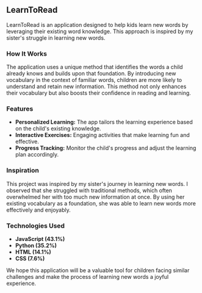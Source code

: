 ## LearnToRead

LearnToRead is an application designed to help kids learn new words by leveraging their existing word knowledge. This approach is inspired by my sister's struggle in learning new words.

### How It Works

The application uses a unique method that identifies the words a child already knows and builds upon that foundation. By introducing new vocabulary in the context of familiar words, children are more likely to understand and retain new information. This method not only enhances their vocabulary but also boosts their confidence in reading and learning.

### Features

- **Personalized Learning:** The app tailors the learning experience based on the child's existing knowledge.
- **Interactive Exercises:** Engaging activities that make learning fun and effective.
- **Progress Tracking:** Monitor the child's progress and adjust the learning plan accordingly.

### Inspiration

This project was inspired by my sister's journey in learning new words. I observed that she struggled with traditional methods, which often overwhelmed her with too much new information at once. By using her existing vocabulary as a foundation, she was able to learn new words more effectively and enjoyably.

### Technologies Used

- **JavaScript (43.1%)**
- **Python (35.2%)**
- **HTML (14.1%)**
- **CSS (7.6%)**

We hope this application will be a valuable tool for children facing similar challenges and make the process of learning new words a joyful experience.
